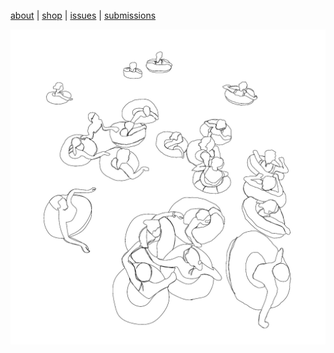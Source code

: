[about](about.md)  |  [shop](shop.md)  |  [issues](issues.md)  |  [submissions](submit.md)

<p align="center">
  <img src="pictures/issuesixhomepage.jpeg" alt="bathers" width="800">
</p>



